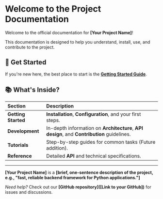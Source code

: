 # Welcome to the Project Documentation



Welcome to the official documentation for **[Your Project Name]**!

This documentation is designed to help you understand, install, use, and contribute to the project.

## 🚀 Get Started

If you're new here, the best place to start is the **[Getting Started Guide](./getting-started/installation.md)**.

## 📚 What's Inside?

| Section | Description |
| :--- | :--- |
| **Getting Started** | **Installation**, **Configuration**, and your first steps. |
| **Development** | In-depth information on **Architecture**, **API design**, and **Contribution** guidelines. |
| **Tutorials** | Step-by-step guides for common tasks (Future addition). |
| **Reference** | Detailed **API** and technical specifications. |

---

**[Your Project Name]** is a **[brief, one-sentence description of the project, e.g., "fast, reliable backend framework for Python applications."]**

*Need help?* Check out our **[GitHub repository]([Link to your GitHub])** for issues and discussions.